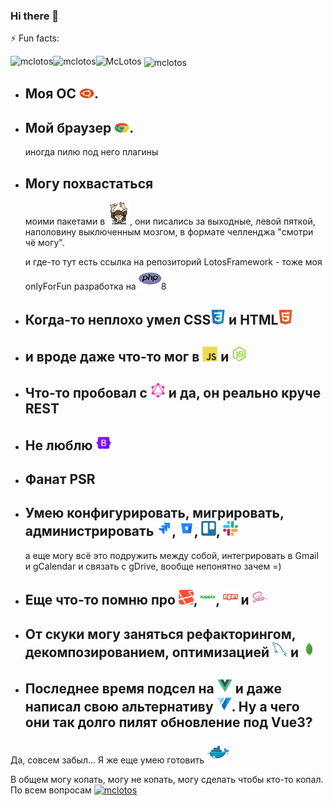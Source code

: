 ### Hi there 👋 

⚡ Fun facts:

<img src="https://komarev.com/ghpvc/?username=mclotos&label=Просмотров%20профиля&color=brightgreen&style=plastic" alt="McLotos" />
<img align="left" src="https://github-profile-trophy.vercel.app/?username=mclotos&theme=darkhub&column=3&no-frame=true" alt="mclotos" />
<img align="center" src="https://github-readme-stats.vercel.app/api?username=mclotos&show_icons=true&locale=en&bg_color=0D1117&title_color=C9CBD2&text_color=8B9495&icon_color=FF79C6&count_private=true&include_all_commits=true&count_private=true&ring_color=FF79C6" alt="mclotos" />
<img align="left" src="https://github-readme-stats.vercel.app/api/top-langs/?username=mclotos&langs_count=8&theme=darcula&count_private=true&bg_color=0D1117&title_color=C9CBD2&text_color=8B9495&icon_color=FF79C6&include_all_commits=true&count_private=true" alt="mclotos"/>

* ## Моя ОС <a target="_blank" href="https://ubuntu.com/"><img src="https://raw.githubusercontent.com/devicons/devicon/master/icons/ubuntu/ubuntu-plain.svg" width="24px" height="16px"/></a>.
* ## Мой браузер <a target="_blank" href="https://chrome.google.com"><img src="https://raw.githubusercontent.com/devicons/devicon/master/icons/chrome/chrome-original.svg" width="24px" height="16px" /></a>.
  иногда пилю под него плагины
* ## Могу похвастаться
  моими пакетами в <a target="_blank" href="https://packagist.org/packages/payboxmoney/"><img src="https://raw.githubusercontent.com/devicons/devicon/master/icons/composer/composer-original.svg" width="36px" height="36px"></a>, они писались за выходные, левой пяткой, наполовину выключенным мозгом, в формате челленджа "смотри чё могу".
  
  и где-то тут есть ссылка на репозиторий LotosFramework - тоже моя onlyForFun разработка на  <img src="https://raw.githubusercontent.com/devicons/devicon/master/icons/php/php-original.svg" width="36px" height="36px"/>8
 
* ## Когда-то неплохо умел <b>CSS</b><img alt="CSS3" src="https://raw.githubusercontent.com/devicons/devicon/master/icons/css3/css3-original.svg" width="24px" height="24px"> и <b>HTML</b><img alt="HTML5" src="https://raw.githubusercontent.com/devicons/devicon/master/icons/html5/html5-original.svg" width="24px" height="24px"/>
* ## и вроде даже что-то мог в <img  alt="JavaScript" src="https://raw.githubusercontent.com/devicons/devicon/master/icons/javascript/javascript-original.svg" width="24px" height="24px"> и <img src="https://raw.githubusercontent.com/devicons/devicon/master/icons/nodejs/nodejs-original.svg" width="24px" height="24px">
* ## Что-то пробовал с <img src="https://raw.githubusercontent.com/devicons/devicon/master/icons/graphql/graphql-plain.svg" width="24px" height="24px"> и да, он реально круче REST
* ## Не люблю <img src="https://raw.githubusercontent.com/devicons/devicon/master/icons/bootstrap/bootstrap-original.svg" width="24px" height="24px">
* ## Фанат PSR
* ## Умею конфигурировать, мигрировать, администрировать <a target="_blank" href="https://google.com/search?q=Jira"><img src="https://raw.githubusercontent.com/devicons/devicon/master/icons/jira/jira-original.svg" width="24px" height="24px"/></a>, <a target="_blank" href="https://google.com/search?q=Bitbucket"><img src="https://raw.githubusercontent.com/devicons/devicon/master/icons/bitbucket/bitbucket-original.svg" width="24px" height="24px"/></a>, <a target="_blank" href="https://google.com/search?q=Trello"><img src="https://raw.githubusercontent.com/devicons/devicon/master/icons/trello/trello-plain.svg" width="24px" height="24px"/></a>, <a target="_blank" href="https://google.com/search?q=Slack"><img src="https://raw.githubusercontent.com/devicons/devicon/master/icons/slack/slack-original.svg" width="24px" height="24px"/></a>
    а еще могу всё это подружить между собой, интегрировать в Gmail и gCalendar и связать с gDrive, вообще непонятно зачем =)
* ## Еще что-то помню про <a target="_blank" href="https://google.com/search?q=Laravel"><img src="https://raw.githubusercontent.com/devicons/devicon/master/icons/laravel/laravel-plain.svg" width="24px" height="24px"/></a>, <a target="_blank" href="https://google.com/search?q=Nginx"><img src="https://raw.githubusercontent.com/devicons/devicon/master/icons/nginx/nginx-original.svg" width="24px" height="24px"/></a>, <a target="_blank" href="https://google.com/search?q=NPM"><img src="https://raw.githubusercontent.com/devicons/devicon/master/icons/npm/npm-original-wordmark.svg" width="24px" height="24px"/></a> и <a target="_blank" href="https://google.com/search?q=SASS"><img src="https://raw.githubusercontent.com/devicons/devicon/master/icons/sass/sass-original.svg" width="24px" height="24px"/></a>
* ## От скуки могу заняться рефакторингом, декомпозированием, оптимизацией <a target="_blank" href="https://google.com/search?q=MySQL"><img src="https://raw.githubusercontent.com/devicons/devicon/master/icons/mysql/mysql-original.svg" width="24px" height="24px"/></a> и <a target="_blank" href="https://google.com/search?q=MongoDB"><img src="https://raw.githubusercontent.com/devicons/devicon/master/icons/mongodb/mongodb-original.svg" width="24px" height="24px"/></a>
* ## Последнее время подсел на <a target="_blank" href="https://google.com/search?q=Vue"><img src="https://raw.githubusercontent.com/devicons/devicon/master/icons/vuejs/vuejs-original.svg" width="24px" height="24px"/></a> и даже написал свою альтернативу <a target="_blank" href="https://google.com/search?q=Vuetify"><img src="https://raw.githubusercontent.com/devicons/devicon/master/icons/vuetify/vuetify-original.svg" width="24px" height="24px"/></a>. Ну а чего они так долго пилят обновление под Vue3?

Да, совсем забыл... Я же еще умею готовить <a target="_blank" href="https://google.com/search?q=Docker"><img src="https://raw.githubusercontent.com/devicons/devicon/master/icons/docker/docker-original.svg" width="36px" height="36px"/></a>

В общем могу копать, могу не копать, могу сделать чтобы кто-то копал.
 По всем вопросам <a target="_blank" href="https://t.me/mclotos"><img src="https://upload.wikimedia.org/wikipedia/commons/thumb/8/82/Telegram_logo.svg/32px-Telegram_logo.svg.png" alt="mclotos" /> </a>
<!--
**McLotos/mclotos** is a ✨ _special_ ✨ repository because its `README.md` (this file) appears on your GitHub profile.

Here are some ideas to get you started:

- 🔭 I’m currently working on ...
- 🌱 I’m currently learning ...
- 👯 I’m looking to collaborate on ...
- 🤔 I’m looking for help with ...
- 💬 Ask me about ...
- 📫 How to reach me: ...
- 😄 Pronouns: ...
- ⚡ Fun fact: ...
-->
